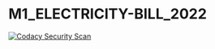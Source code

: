 # M1_ELECTRICITY-BILL_2022
[![Codacy Security Scan](https://github.com/mahendra996324/M1_ELECTRICITY-BILL_2022/actions/workflows/codacy.yml/badge.svg)](https://github.com/mahendra996324/M1_ELECTRICITY-BILL_2022/actions/workflows/codacy.yml)
